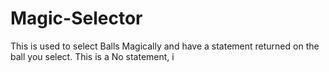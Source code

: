 # Magic-Selector
This is used to select Balls Magically and have a statement returned on the ball you select.
This is a No statement, i

